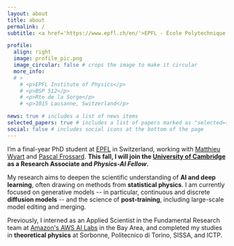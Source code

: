 ```yaml
---
layout: about
title: about
permalink: /
subtitle: <a href='https://www.epfl.ch/en/'>EPFL - École Polytechnique Fédérale de Lausanne</a>

profile:
  align: right
  image: profile_pic.png
  image_circular: false # crops the image to make it circular
  more_info: 
  # >
    # <p>EPFL Institute of Physics</p>
    # <p>BSP 512</p>
    # <p>Rte de la Sorge</p>
    # <p>1015 Lausanne, Switzerland</p>

news: true # includes a list of news items
selected_papers: true # includes a list of papers marked as "selected={true}"
social: false # includes social icons at the bottom of the page
---
```


I’m a final-year PhD student at [EPFL](https://www.epfl.ch/en/) in Switzerland, working with [Matthieu Wyart](https://physics-astronomy.jhu.edu/directory/matthieu-wyart/) and [Pascal Frossard](https://www.epfl.ch/labs/lts4/people/people-current/frossard/). **This fall, I will join the [University of Cambridge](https://www.cam.ac.uk/) as a Research Associate and *Physics-AI Fellow*.**

My research aims to deepen the scientific understanding of **AI and deep learning**, often drawing on methods from **statistical physics**. I am currently focused on generative models -- in particular, continuous and discrete **diffusion models** -- and the science of **post-training**, including large-scale model editing and merging.

Previously, I interned as an Applied Scientist in the Fundamental Research team at [Amazon's AWS AI Labs](https://aws.amazon.com/) in the Bay Area, and completed my studies in **theoretical physics** at Sorbonne, Politecnico di Torino, SISSA, and ICTP.
